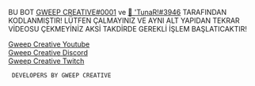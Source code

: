 BU BOT [GWEEP CREATIVE#0001](https://discord.com/users/586822327568695317) ve [🌙 'TunaR!#3946](https://discord.com/users/717411894897672212) TARAFINDAN KODLANMIŞTIR!
LÜTFEN ÇALMAYINIZ VE AYNI ALT YAPIDAN TEKRAR VİDEOSU ÇEKMEYİNİZ AKSİ TAKDİRDE GEREKLİ İŞLEM BAŞLATICAKTIR!


[Gweep Creative Youtube]() <br>
[Gweep Creative Discord]() <br>
[Gweep Creative Twitch]() <br>

```  DEVELOPERS BY GWEEP CREATIVE  ``` 